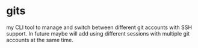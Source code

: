 # gits
my CLI tool to manage and switch between different git accounts with SSH support. In future maybe will add using different sessions with multiple git accounts at the same time.
